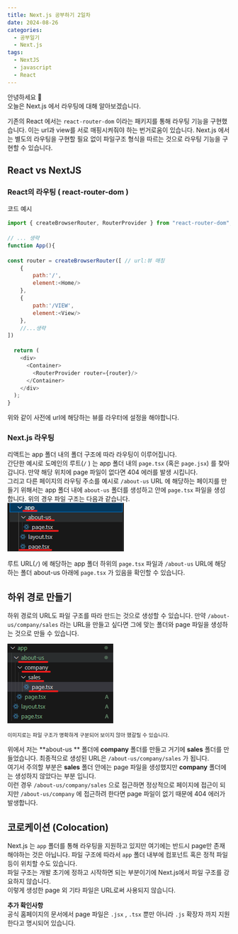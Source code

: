 ```yaml
---
title: Next.js 공부하기 2일차
date: 2024-08-26
categories:
  - 공부일기
  - Next.js
tags:
  - NextJS
  - javascript
  - React
---
```

안녕하세요 🐸  
오늘은 Next.js 에서 라우팅에 대해 알아보겠습니다.

기존의 React 에서는 `react-router-dom` 이라는 패키지를 통해 라우팅 기능을 구현했습니다. 이는 url과 view를 서로 매핑시켜줘야 하는 번거로움이 있습니다. 
Next.js 에서는 별도의 라우팅을 구현할 필요 없이 파일구조 형식을 따르는 것으로 라우팅 기능을 구현할 수 있습니다. 

## React vs NextJS
### React의 라우팅 ( react-router-dom )

코드 예시

```javascript
import { createBrowserRouter, RouterProvider } from "react-router-dom";

// ... 생략
function App(){

const router = createBrowserRouter([ // url:뷰 매칭
	{
		path:'/',
		element:<Home/>
	},
	{
		path:'/VIEW',
		element:<View/>
	},
	//...생략
])

  return (
    <div>
      <Container>
        <RouterProvider router={router}/>
      </Container>
    </div>
  );
}

```

위와 같이 사전에 url에 해당하는 뷰를 라우터에 설정을 해야합니다.  

### Next.js 라우팅

리액트는 app 폴더 내의 폴더 구조에 따라 라우팅이 이루어집니다.  
간단한 예시로 도메인의 루트(`/` ) 는 app 폴더 내의 `page.tsx` (혹은 `page.jsx`) 를 찾아 갑니다. 만약 해당 위치에 page 파일이 없다면 404 에러를 발생 시킵니다.  
그리고 다른 페이지의 라우팅 주소를 예시로 `/about-us` URL 에 해당하는 페이지를 만들기 위해서는 app 폴더 내에 `about-us` 폴더를 생성하고 안에 `page.tsx` 파일을 생성합니다.
위의 경우 파일 구조는 다음과 같습니다.  
![](assets/img/screenshot/Pasted%20image%2020240826173240.png)  

루트 URL(`/`) 에 해당하는 app 폴더 하위의 `page.tsx` 파일과 `/about-us` URL에 해당하는 폴더 about-us 아래에 `page.tsx` 가 있음을 확인할 수 있습니다.

## 하위 경로 만들기
하위 경로의 URL도 파일 구조를 따라 만드는 것으로 생성할 수 있습니다. 만약 `/about-us/company/sales` 라는 URL을 만들고 싶다면 그에 맞는 폴더와 page 파일을 생성하는 것으로 만들 수 있습니다.  

![](assets/img/screenshot/Pasted%20image%2020240828154547.png)  

<small>이미지로는 파일 구조가 명확하게 구분되어 보이지 않아 했갈릴 수 있습니다.</small>

위에서 저는 **about-us ** 폴더에 **company** 폴더를 만들고 거기에 **sales** 폴더를 만들었습니다. 최종적으로 생성된 URL은 `/about-us/company/sales` 가 됩니다.  
여기서 주의할 부분은 **sales** 폴더 안에는 page 파일을 생성했지만 **company** 폴더에는 생성하지 않았다는 부분 입니다.  
이런 경우 `/about-us/company/sales` 으로 접근하면 정상적으로 페이지에 접근이 되지만 `/about-us/company` 에 접근하려 한다면 page 파일이 없기 때문에 404 에러가 발생합니다.

## 코로케이션 (Colocation)
Next.js 는 `app` 폴더를 통해 라우팅을 지원하고 있지만 여기에는 반드시 page만 존재해야하는 것은 아닙니다. 파일 구조에 따라서 `app` 폴더 내부에 컴포넌트 혹은 정적 파일 등이 위치할 수도 있습니다.  
파일 구조는 개발 초기에 정하고 시작하면 되는 부분이기에 Next.js에서 파일 구조를 강요하지 않습니다.  
이렇게 생성한 page 외 기타 파일은 URL로써 사용되지 않습니다. 


**추가 확인사항**  
공식 홈페이지의 문서에서 page 파일은 `.jsx` , `.tsx` 뿐만 아니라 `.js` 확장자 까지 지원한다고 명시되어 있습니다.